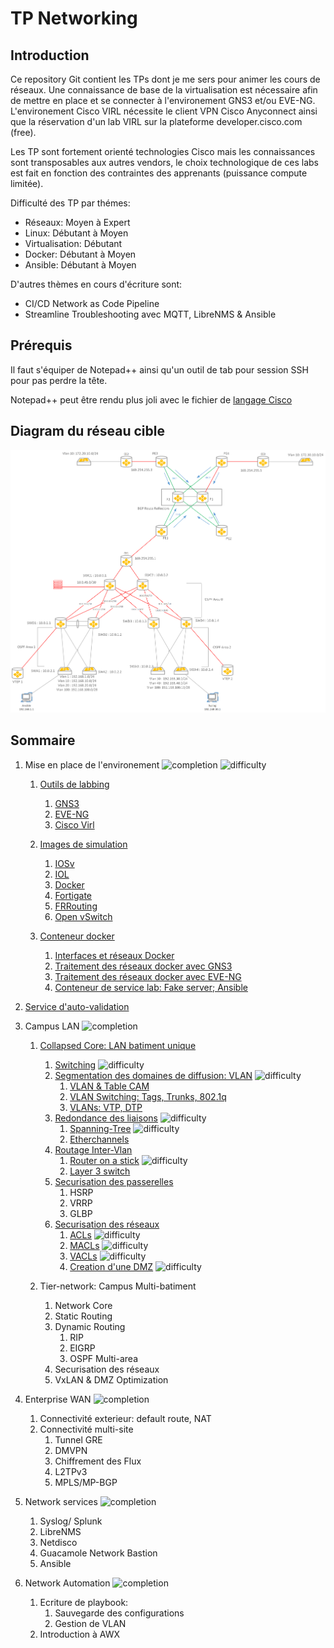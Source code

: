 # TP Networking

## Introduction

Ce repository Git contient les TPs dont je me sers pour animer les cours de réseaux. 
Une connaissance de base de la virtualisation est nécessaire afin de mettre en place et se connecter à l'environement
GNS3 et/ou EVE-NG. L'environement Cisco VIRL nécessite le client VPN Cisco Anyconnect ainsi que la réservation d'un lab VIRL
sur la plateforme developer.cisco.com (free).

Les TP sont fortement orienté technologies Cisco mais les connaissances sont transposables aux autres vendors, le choix
technologique de ces labs est fait en fonction des contraintes des apprenants (puissance compute limitée).

Difficulté des TP par thémes:
* Réseaux: Moyen à Expert
* Linux: Débutant à Moyen
* Virtualisation: Débutant
* Docker: Débutant à Moyen
* Ansible: Débutant à Moyen

D'autres thèmes en cours d'écriture sont:
* CI/CD Network as Code Pipeline
* Streamline Troubleshooting avec MQTT, LibreNMS & Ansible

## Prérequis

Il faut s'équiper de Notepad++ ainsi qu'un outil de tab pour session SSH pour pas perdre la tête.

Notepad++ peut être rendu plus joli avec le fichier de [langage Cisco](assets/npp_cisco_ios.xml)

## Diagram du réseau cible

![network-diagram](assets/final-network-diagram.png)

## Sommaire

1. Mise en place de l'environement ![completion](https://img.shields.io/badge/completion-70%25-orange) ![difficulty](https://img.shields.io/badge/difficulty-easy-success)
	1. [Outils de labbing](1.env_setup/labbing_tools.md)
		1. [GNS3](1.env_setup/labbing_tools.md#gns3)
		2. [EVE-NG](1.env_setup/labbing_tools.md#eve-ng)
		3. [Cisco Virl](1.env_setup/labbing_tools.md#cisco-virl)
		
	2. [Images de simulation](1.env_setup/device_images.md)
		1. [IOSv](1.env_setup/device_images.md#iosv)
		2. [IOL](1.env_setup/device_images.md#iol)
		3. [Docker](1.env_setup/device_images.md#conteneurs-docker)
		4. [Fortigate](1.env_setup/device_images.md#fortigate)
		5. [FRRouting](1.env_setup/device_images.md#frrouting)
		6. [Open vSwitch](1.env_setup/device_images.md#open-vswitch)
		
	3. [Conteneur docker](1.env_setup/docker_briefing.md)
		1. [Interfaces et réseaux Docker](1.env_setup/docker_briefing.md#interface-et-reseaux-docker)
		2. [Traitement des réseaux docker avec GNS3](1.env_setup/docker_briefing.md#traitement-des-reseaux-docker-avec-gns3)
		3. [Traitement des réseaux docker avec EVE-NG](1.env_setup/docker_briefing.md#traitement-des-reseaux-docker-avec-eve-ng)
		4. [Conteneur de service lab: Fake server; Ansible](1.env_setup/docker_briefing.md#conteneur-de-service-lab-fake-server-ansible)
		
2. [Service d'auto-validation](1.env_setup/ansible_validation.md)

3. Campus LAN ![completion](https://img.shields.io/badge/completion-0%25-red) 

	1. [Collapsed Core: LAN batiment unique](2.campus_lan/collapsed_core.md)
		1. [Switching](2.campus_lan/collapsed_core.md#switching) ![difficulty](https://img.shields.io/badge/difficulty-easy-success)
		2. [Segmentation des domaines de diffusion: VLAN](2.campus_lan/collapsed_core.md#vlans) ![difficulty](https://img.shields.io/badge/difficulty-easy-success)
			1. [VLAN & Table CAM](2.campus_lan/collapsed_core.md#vlans)
			2. [VLAN Switching: Tags, Trunks, 802.1q](2.campus_lan/collapsed_core.md#trunking)
			3. [VLANs: VTP, DTP](2.campus_lan/collapsed_core.md#vtp_dtp)
		3. [Redondance des liaisons](2.campus_lan/collapsed_core.md#redundancy) ![difficulty](https://img.shields.io/badge/difficulty-mild-important)
			1. [Spanning-Tree](2.campus_lan/collapsed_core.md#spanning-tree) ![difficulty](https://img.shields.io/badge/difficulty-hard-critical)
			2. [Etherchannels](2.campus_lan/collapsed_core.md#etherchannel) 
		4. [Routage Inter-Vlan](2.campus_lan/collapsed_core.md#inter-vlan-routing)
			1. [Router on a stick](2.campus_lan/collapsed_core.md#router-on-a-stick) ![difficulty](https://img.shields.io/badge/difficulty-mild-important)
			2. [Layer 3 switch](2.campus_lan/collapsed_core.md#l3-switching)
		5. [Securisation des passerelles](2.campus_lan/collapsed_core.md#fhrp)
			1. HSRP
			2. VRRP
			3. GLBP
		6. [Securisation des réseaux](2.campus_lan/collapsed_core.md#vlan-security)
			1. [ACLs](2.campus_lan/collapsed_core.md#acl) ![difficulty](https://img.shields.io/badge/difficulty-mild-important)
			2. [MACLs](2.campus_lan/collapsed_core.md#macl) ![difficulty](https://img.shields.io/badge/difficulty-mild-important)
			3. [VACLs](2.campus_lan/collapsed_core.md#vacl) ![difficulty](https://img.shields.io/badge/difficulty-hard-critical)
			4. [Creation d'une DMZ](2.campus_lan/collapsed_core.md#dmz) ![difficulty](https://img.shields.io/badge/difficulty-hard-critical)

	2. Tier-network: Campus Multi-batiment
		1. Network Core
		3. Static Routing
		3. Dynamic Routing
			1. RIP
			2. EIGRP
			3. OSPF Multi-area
		4. Securisation des réseaux
		5. VxLAN & DMZ Optimization

4. Enterprise WAN ![completion](https://img.shields.io/badge/completion-0%25-red) 
	1. Connectivité exterieur: default route, NAT
	2. Connectivité multi-site
		1. Tunnel GRE
		2. DMVPN
		3. Chiffrement des Flux
		4. L2TPv3
		5. MPLS/MP-BGP

5. Network services ![completion](https://img.shields.io/badge/completion-0%25-red) 
	1. Syslog/ Splunk
	2. LibreNMS
	3. Netdisco
	4. Guacamole Network Bastion
	5. Ansible

6. Network Automation ![completion](https://img.shields.io/badge/completion-0%25-red) 
	1. Ecriture de playbook:
		1. Sauvegarde des configurations
		2. Gestion de VLAN
	2. Introduction à AWX

